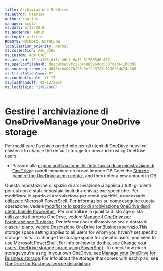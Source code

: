```yaml
---
title: Archiviazione OneDrive
ms.author: kaarins
author: kaarins
manager: scotv
ms.date: 5/17/2018
ms.audience: Admin
ms.topic: article
ROBOTS: NOINDEX, NOFOLLOW
localization_priority: Normal
ms.collection: Adm_O365
ms.custom: Adm_O365
ms.assetid: 71fc8106-d11f-46e7-9af0-81708546c437
ms.openlocfilehash: d8ac9dbe59fc2764488596d605337d1d6c1b6dd5
ms.sourcegitcommit: dd43cc0a9470f98b8ef2a3787c823801d674c666
ms.translationtype: MT
ms.contentlocale: it-IT
ms.lasthandoff: 02/12/2019
ms.locfileid: "29927868"
---
```

# <a name="manage-your-onedrive-storage"></a><span data-ttu-id="586bb-102">Gestire l'archiviazione di OneDrive</span><span class="sxs-lookup"><span data-stu-id="586bb-102">Manage your OneDrive storage</span></span>

<span data-ttu-id="586bb-103">Per modificare l'archivio predefinito per gli utenti di OneDrive nuovi ed esistenti:</span><span class="sxs-lookup"><span data-stu-id="586bb-103">To change the default storage for new and existing OneDrive users:</span></span>
  
- <span data-ttu-id="586bb-104">Passare alla [pagina archiviazione dell'interfaccia di amministrazione di OneDrive](https://admin.onedrive.com/?v=StorageSettings)e quindi immettere un nuovo importo GB.</span><span class="sxs-lookup"><span data-stu-id="586bb-104">Go to the [Storage page of the OneDrive admin center](https://admin.onedrive.com/?v=StorageSettings), and then enter a new amount in GB.</span></span>
    
<span data-ttu-id="586bb-p101">Questa impostazione di spazio di archiviazione si applica a tutti gli utenti per cui non è stata impostata limiti di archiviazione specifiche. Per modificare lo spazio di archiviazione per utenti specifici, è necessario utilizzare Microsoft PowerShell. Per informazioni su come eseguire questa operazione, vedere [modificare lo spazio di archiviazione OneDrive degli utenti tramite PowerShell](https://go.microsoft.com/fwlink/?linkid=866402). Per controllare la quantità di storage si sta utilizzando il proprio OneDrive, vedere [Manage il OneDrive per l'archiviazione Business](https://go.microsoft.com/fwlink/?linkid=866429). Per informazioni sull'archiviazione è dotato di ciascun piano, vedere [Descrizione OneDrive for Business servizio](https://go.microsoft.com/fwlink/p/?LinkID=826071).</span><span class="sxs-lookup"><span data-stu-id="586bb-p101">This storage space setting applies to all users for whom you haven't set specific storage limits. To change the storage space for specific users, you need to use Microsoft PowerShell. For info on how to do this, see [Change your users' OneDrive storage space using PowerShell](https://go.microsoft.com/fwlink/?linkid=866402). To check how much storage you're using in your own OneDrive, see [Manage your OneDrive for Business storage](https://go.microsoft.com/fwlink/?linkid=866429). For info about the storage that comes with each plan, see [OneDrive for Business service description](https://go.microsoft.com/fwlink/p/?LinkID=826071).</span></span>
  

